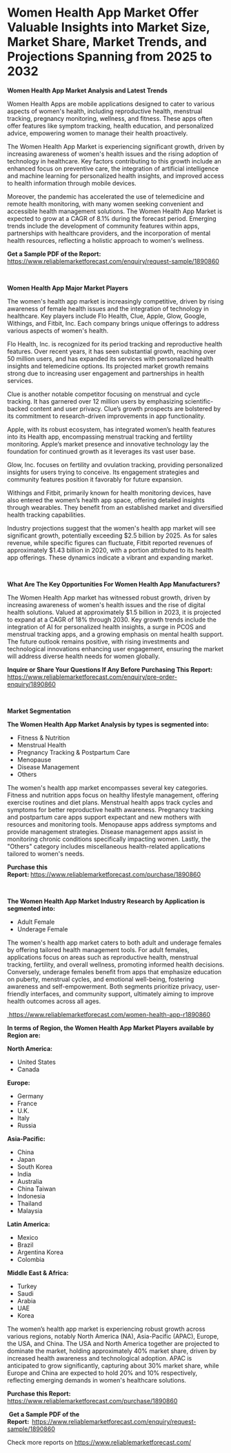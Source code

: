 <p><h1>Women Health App Market Offer Valuable Insights into Market Size, Market Share, Market Trends, and Projections Spanning from 2025 to 2032</h1></p><p><strong>Women Health App Market Analysis and Latest Trends</strong></p>
<p><p>Women Health Apps are mobile applications designed to cater to various aspects of women's health, including reproductive health, menstrual tracking, pregnancy monitoring, wellness, and fitness. These apps often offer features like symptom tracking, health education, and personalized advice, empowering women to manage their health proactively.</p><p>The Women Health App Market is experiencing significant growth, driven by increasing awareness of women's health issues and the rising adoption of technology in healthcare. Key factors contributing to this growth include an enhanced focus on preventive care, the integration of artificial intelligence and machine learning for personalized health insights, and improved access to health information through mobile devices. </p><p>Moreover, the pandemic has accelerated the use of telemedicine and remote health monitoring, with many women seeking convenient and accessible health management solutions. The Women Health App Market is expected to grow at a CAGR of 8.1% during the forecast period. Emerging trends include the development of community features within apps, partnerships with healthcare providers, and the incorporation of mental health resources, reflecting a holistic approach to women's wellness.</p></p>
<p><strong>Get a Sample PDF of the Report:&nbsp;</strong> <a href="https://www.reliablemarketforecast.com/enquiry/request-sample/1890860?utm_campaign=2316&utm_medium=2&utm_source=Github&utm_content=ia&utm_term=11032025&utm_id=women-health-app">https://www.reliablemarketforecast.com/enquiry/request-sample/1890860</a></p>
<p>&nbsp;</p>
<p><strong>Women Health App Major Market Players</strong></p>
<p><p>The women's health app market is increasingly competitive, driven by rising awareness of female health issues and the integration of technology in healthcare. Key players include Flo Health, Clue, Apple, Glow, Google, Withings, and Fitbit, Inc. Each company brings unique offerings to address various aspects of women's health.</p><p>Flo Health, Inc. is recognized for its period tracking and reproductive health features. Over recent years, it has seen substantial growth, reaching over 50 million users, and has expanded its services with personalized health insights and telemedicine options. Its projected market growth remains strong due to increasing user engagement and partnerships in health services.</p><p>Clue is another notable competitor focusing on menstrual and cycle tracking. It has garnered over 12 million users by emphasizing scientific-backed content and user privacy. Clue’s growth prospects are bolstered by its commitment to research-driven improvements in app functionality.</p><p>Apple, with its robust ecosystem, has integrated women’s health features into its Health app, encompassing menstrual tracking and fertility monitoring. Apple’s market presence and innovative technology lay the foundation for continued growth as it leverages its vast user base.</p><p>Glow, Inc. focuses on fertility and ovulation tracking, providing personalized insights for users trying to conceive. Its engagement strategies and community features position it favorably for future expansion.</p><p>Withings and Fitbit, primarily known for health monitoring devices, have also entered the women’s health app space, offering detailed insights through wearables. They benefit from an established market and diversified health tracking capabilities.</p><p>Industry projections suggest that the women's health app market will see significant growth, potentially exceeding $2.5 billion by 2025. As for sales revenue, while specific figures can fluctuate, Fitbit reported revenues of approximately $1.43 billion in 2020, with a portion attributed to its health app offerings. These dynamics indicate a vibrant and expanding market.</p></p>
<p>&nbsp;</p>
<p><strong>What Are The Key Opportunities For Women Health App Manufacturers?</strong></p>
<p><p>The Women Health App market has witnessed robust growth, driven by increasing awareness of women's health issues and the rise of digital health solutions. Valued at approximately $1.5 billion in 2023, it is projected to expand at a CAGR of 18% through 2030. Key growth trends include the integration of AI for personalized health insights, a surge in PCOS and menstrual tracking apps, and a growing emphasis on mental health support. The future outlook remains positive, with rising investments and technological innovations enhancing user engagement, ensuring the market will address diverse health needs for women globally.</p></p>
<p><strong>Inquire or Share Your Questions If Any Before Purchasing This Report:</strong> <a href="https://www.reliablemarketforecast.com/enquiry/pre-order-enquiry/1890860?utm_campaign=2316&utm_medium=2&utm_source=Github&utm_content=ia&utm_term=11032025&utm_id=women-health-app">https://www.reliablemarketforecast.com/enquiry/pre-order-enquiry/1890860</a></p>
<p>&nbsp;</p>
<p><strong>Market Segmentation</strong></p>
<p><strong>The Women Health App Market Analysis by types is segmented into:</strong></p>
<p><ul><li>Fitness & Nutrition</li><li>Menstrual Health</li><li>Pregnancy Tracking & Postpartum Care</li><li>Menopause</li><li>Disease Management</li><li>Others</li></ul></p>
<p><p>The women's health app market encompasses several key categories. Fitness and nutrition apps focus on healthy lifestyle management, offering exercise routines and diet plans. Menstrual health apps track cycles and symptoms for better reproductive health awareness. Pregnancy tracking and postpartum care apps support expectant and new mothers with resources and monitoring tools. Menopause apps address symptoms and provide management strategies. Disease management apps assist in monitoring chronic conditions specifically impacting women. Lastly, the "Others" category includes miscellaneous health-related applications tailored to women's needs.</p></p>
<p><strong>Purchase this Report:&nbsp;</strong><a href="https://www.reliablemarketforecast.com/purchase/1890860?utm_campaign=2316&utm_medium=2&utm_source=Github&utm_content=ia&utm_term=11032025&utm_id=women-health-app">https://www.reliablemarketforecast.com/purchase/1890860</a></p>
<p>&nbsp;</p>
<p><strong>The Women Health App Market Industry Research by Application is segmented into:</strong></p>
<p><ul><li>Adult Female</li><li>Underage Female</li></ul></p>
<p><p>The women's health app market caters to both adult and underage females by offering tailored health management tools. For adult females, applications focus on areas such as reproductive health, menstrual tracking, fertility, and overall wellness, promoting informed health decisions. Conversely, underage females benefit from apps that emphasize education on puberty, menstrual cycles, and emotional well-being, fostering awareness and self-empowerment. Both segments prioritize privacy, user-friendly interfaces, and community support, ultimately aiming to improve health outcomes across all ages.</p></p>
<p><a href="https://www.reliablemarketforecast.com/women-health-app-r1890860?utm_campaign=2316&utm_medium=2&utm_source=Github&utm_content=ia&utm_term=11032025&utm_id=women-health-app">&nbsp;https://www.reliablemarketforecast.com/women-health-app-r1890860</a></p>
<p><strong>In terms of Region, the Women Health App Market Players available by Region are:</strong></p>
<p>
    <p> <strong> North America: </strong>
        <ul>
            <li>United States</li>
            <li>Canada</li>
        </ul>
        </p> 
    <p> <strong> Europe: </strong>
        <ul>
            <li>Germany</li>
            <li>France</li>
            <li>U.K.</li>
            <li>Italy</li>
            <li>Russia</li>
        </ul>
        </p> 
    <p> <strong> Asia-Pacific: </strong>
        <ul>
            <li>China</li>
            <li>Japan</li>
            <li>South Korea</li>
            <li>India</li>
            <li>Australia</li>
            <li>China Taiwan</li>
            <li>Indonesia</li>
            <li>Thailand</li>
            <li>Malaysia</li>
        </ul>
        </p> 
    <p> <strong> Latin America: </strong>
        <ul>
            <li>Mexico</li>
            <li>Brazil</li>
            <li>Argentina Korea</li>
            <li>Colombia</li>
        </ul>
        </p> 
    <p> <strong> Middle East & Africa: </strong>
        <ul>
            <li>Turkey</li>
            <li>Saudi</li>
            <li>Arabia</li>
            <li>UAE</li>
            <li>Korea</li>
        </ul>
    </p>
    </p>
<p><p>The women’s health app market is experiencing robust growth across various regions, notably North America (NA), Asia-Pacific (APAC), Europe, the USA, and China. The USA and North America together are projected to dominate the market, holding approximately 40% market share, driven by increased health awareness and technological adoption. APAC is anticipated to grow significantly, capturing about 30% market share, while Europe and China are expected to hold 20% and 10% respectively, reflecting emerging demands in women's healthcare solutions.</p></p>
<p><strong>Purchase this Report: </strong><a href="https://www.reliablemarketforecast.com/purchase/1890860?utm_campaign=2316&utm_medium=2&utm_source=Github&utm_content=ia&utm_term=11032025&utm_id=women-health-app">https://www.reliablemarketforecast.com/purchase/1890860</a></p>
<p>&nbsp;<strong>Get a Sample PDF of the Report:&nbsp;&nbsp;</strong><a href="https://www.reliablemarketforecast.com/enquiry/request-sample/1890860?utm_campaign=2316&utm_medium=2&utm_source=Github&utm_content=ia&utm_term=11032025&utm_id=women-health-app">https://www.reliablemarketforecast.com/enquiry/request-sample/1890860</a></p>
<p><strong></strong></p>
<p>Check more reports on <a href="https://www.reliablemarketforecast.com/?utm_campaign=2316&utm_medium=2&utm_source=Github&utm_content=ia&utm_term=11032025&utm_id=women-health-app">https://www.reliablemarketforecast.com/</a></p>